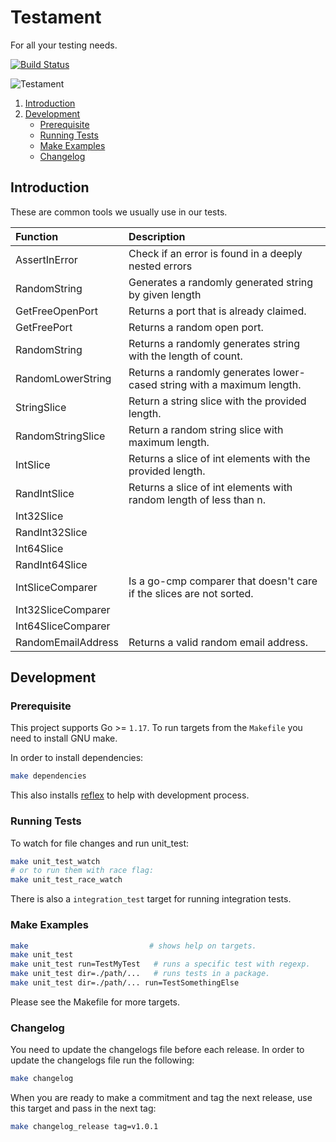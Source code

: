 # Testament

For all your testing needs.

[![Build Status](https://travis-ci.com/blokur/testament.svg?token=TM5LRGpEAwKms8UULFDi&branch=master)](https://travis-ci.com/blokur/testament)

![Testament](https://media.giphy.com/media/RScBAu4Y11IME/giphy.gif)

1. [Introduction](#introduction)
2. [Development](#development)
   - [Prerequisite](#prerequisite)
   - [Running Tests](#running-tests)
   - [Make Examples](#make-examples)
   - [Changelog](#changelog)

## Introduction

These are common tools we usually use in our tests.

| Function           | Description                                                            |
| :---               | :---                                                                   |
| AssertInError      | Check if an error is found in a deeply nested errors                   |
| RandomString       | Generates a randomly generated string by given length                  |
| GetFreeOpenPort    | Returns a port that is already claimed.                                |
| GetFreePort        | Returns a random open port.                                            |
| RandomString       | Returns a randomly generates string with the length of count.          |
| RandomLowerString  | Returns a randomly generates lower-cased string with a maximum length. |
| StringSlice        | Return a string slice with the provided length.                        |
| RandomStringSlice  | Return a random string slice with maximum length.                      |
| IntSlice           | Returns a slice of int elements with the provided length.              |
| RandIntSlice       | Returns a slice of int elements with random length of less than n.     |
| Int32Slice         |                                                                        |
| RandInt32Slice     |                                                                        |
| Int64Slice         |                                                                        |
| RandInt64Slice     |                                                                        |
| IntSliceComparer   | Is a go-cmp comparer that doesn't care if the slices are not sorted.   |
| Int32SliceComparer |                                                                        |
| Int64SliceComparer |                                                                        |
| RandomEmailAddress | Returns a valid random email address.                                  |

## Development

### Prerequisite

This project supports Go >= `1.17`. To run targets from the `Makefile` you need
to install GNU make.

In order to install dependencies:

```bash
make dependencies
```

This also installs [reflex][reflex] to help with development process.

### Running Tests

To watch for file changes and run unit_test:

```bash
make unit_test_watch
# or to run them with race flag:
make unit_test_race_watch
```

There is also a `integration_test` target for running integration tests.

### Make Examples

```bash
make                           # shows help on targets.
make unit_test
make unit_test run=TestMyTest   # runs a specific test with regexp.
make unit_test dir=./path/...   # runs tests in a package.
make unit_test dir=./path/... run=TestSomethingElse
```

Please see the Makefile for more targets.

### Changelog

You need to update the changelogs file before each release. In order to update
the changelogs file run the following:

```bash
make changelog
```

When you are ready to make a commitment and tag the next release, use this
target and pass in the next tag:

```bash
make changelog_release tag=v1.0.1
```

[reflex]: https://github.com/cespare/reflex
